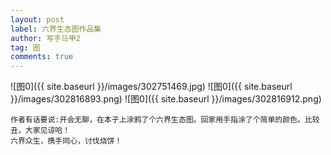 ```yaml
---
layout: post
label: 六界生态图作品集
author: 写手马甲2
tag: 图
comments: true
---
```


![图0]({{ site.baseurl }}/images/302751469.jpg)
![图0]({{ site.baseurl }}/images/302816893.png)
![图0]({{ site.baseurl }}/images/302816912.png)

    作者有话要说:开会无聊，在本子上涂鸦了个六界生态图。回家用手指涂了个简单的颜色。比较丑，大家见谅哈！
    六界众生，携手同心，讨伐烧饼！